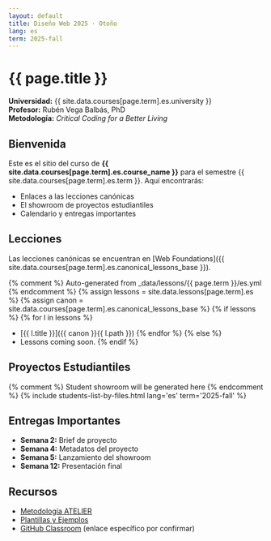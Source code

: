 ```yaml
---
layout: default
title: Diseño Web 2025 · Otoño
lang: es
term: 2025-fall
---
```


# {{ page.title }}

**Universidad:** {{ site.data.courses[page.term].es.university }}  
**Profesor:** Rubén Vega Balbás, PhD  
**Metodología:** _Critical Coding for a Better Living_

## Bienvenida

Este es el sitio del curso de **{{ site.data.courses[page.term].es.course_name }}** para el semestre {{ site.data.courses[page.term].es.term }}. Aquí encontrarás:

- Enlaces a las lecciones canónicas
- El showroom de proyectos estudiantiles
- Calendario y entregas importantes

## Lecciones

Las lecciones canónicas se encuentran en [Web Foundations]({{ site.data.courses[page.term].es.canonical_lessons_base }}).

{% comment %} Auto-generated from \_data/lessons/{{ page.term }}/es.yml {% endcomment %}
{% assign lessons = site.data.lessons[page.term].es %}
{% assign canon = site.data.courses[page.term].es.canonical_lessons_base %}
{% if lessons %}
{% for l in lessons %}

- [{{ l.title }}]({{ canon }}{{ l.path }})
  {% endfor %}
  {% else %}
- Lessons coming soon.
  {% endif %}

## Proyectos Estudiantiles

{% comment %} Student showroom will be generated here {% endcomment %}
{% include students-list-by-files.html lang='es' term='2025-fall' %}

## Entregas Importantes

- **Semana 2:** Brief de proyecto
- **Semana 4:** Metadatos del proyecto
- **Semana 5:** Lanzamiento del showroom
- **Semana 12:** Presentación final

## Recursos

- [Metodología ATELIER](https://ruvebal.github.io/web-atelier-udit/methodology/es/)
- [Plantillas y Ejemplos](https://github.com/ruvebal/web-atelier-udit)
- [GitHub Classroom](https://classroom.github.com/) (enlace específico por confirmar)
